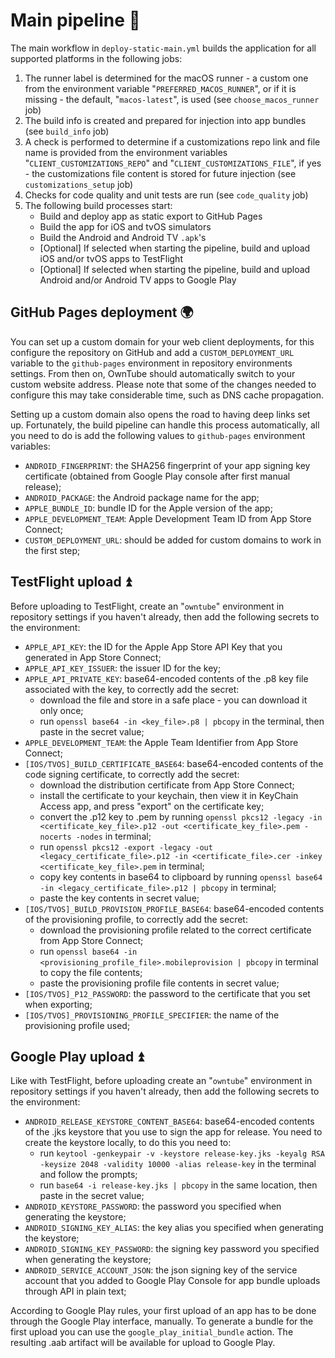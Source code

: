 # Main pipeline 👷

The main workflow in `deploy-static-main.yml` builds the application for all supported platforms in the following jobs:

1. The runner label is determined for the macOS runner - a custom one from the environment variable "`PREFERRED_MACOS_RUNNER`", or if it is missing - the default, "`macos-latest`", is used (see `choose_macos_runner` job)
2. The build info is created and prepared for injection into app bundles (see `build_info` job)
3. A check is performed to determine if a customizations repo link and file name is provided from the environment variables "`CLIENT_CUSTOMIZATIONS_REPO`" and "`CLIENT_CUSTOMIZATIONS_FILE`", if yes - the customizations file content is stored for future injection (see `customizations_setup` job)
4. Checks for code quality and unit tests are run (see `code_quality` job)
5. The following build processes start:
   - Build and deploy app as static export to GitHub Pages
   - Build the app for iOS and tvOS simulators
   - Build the Android and Android TV `.apk`'s
   - \[Optional] If selected when starting the pipeline, build and upload iOS and/or tvOS apps to TestFlight
   - \[Optional] If selected when starting the pipeline, build and upload Android and/or Android TV apps to Google Play

## GitHub Pages deployment 🌍

You can set up a custom domain for your web client deployments, for this configure the repository on GitHub and add a `CUSTOM_DEPLOYMENT_URL` variable to the
`github-pages` environment in repository environments settings. From then on, OwnTube should automatically switch to your
custom website address. Please note that some of the changes needed to configure this may take considerable time, such as DNS cache propagation.

Setting up a custom domain also opens the road to having deep links set up. Fortunately, the build pipeline can handle this
process automatically, all you need to do is add the following values to `github-pages` environment variables:

- `ANDROID_FINGERPRINT`: the SHA256 fingerprint of your app signing key certificate (obtained from Google Play console after first manual release);
- `ANDROID_PACKAGE`: the Android package name for the app;
- `APPLE_BUNDLE_ID`: bundle ID for the Apple version of the app;
- `APPLE_DEVELOPMENT_TEAM`: Apple Development Team ID from App Store Connect;
- `CUSTOM_DEPLOYMENT_URL`: should be added for custom domains to work in the first step;

## TestFlight upload ⏫

Before uploading to TestFlight, create an "`owntube`" environment in repository settings if you haven't already, then add the following secrets to the environment:

- `APPLE_API_KEY`: the ID for the Apple App Store API Key that you generated in App Store Connect;
- `APPLE_API_KEY_ISSUER`: the issuer ID for the key;
- `APPLE_API_PRIVATE_KEY`: base64-encoded contents of the .p8 key file associated with the key, to correctly add the secret:
  - download the file and store in a safe place - you can download it only once;
  - run `openssl base64 -in <key_file>.p8 | pbcopy` in the terminal, then paste in the secret value;
- `APPLE_DEVELOPMENT_TEAM`: the Apple Team Identifier from App Store Connect;
- `[IOS/TVOS]_BUILD_CERTIFICATE_BASE64`: base64-encoded contents of the code signing certificate, to correctly add the secret:
  - download the distribution certificate from App Store Connect;
  - install the certificate to your keychain, then view it in KeyChain Access app, and press "export" on the certificate key;
  - convert the .p12 key to .pem by running `openssl pkcs12 -legacy -in <certificate_key_file>.p12 -out <certificate_key_file>.pem -nocerts -nodes` in terminal;
  - run `openssl pkcs12 -export -legacy -out <legacy_certificate_file>.p12 -in <certificate_file>.cer -inkey <certificate_key_file>.pem` in terminal;
  - copy key contents in base64 to clipboard by running `openssl base64 -in <legacy_certificate_file>.p12 | pbcopy` in terminal;
  - paste the key contents in secret value;
- `[IOS/TVOS]_BUILD_PROVISION_PROFILE_BASE64`: base64-encoded contents of the provisioning profile, to correctly add the secret:
  - download the provisioning profile related to the correct certificate from App Store Connect;
  - run `openssl base64 -in <provisioning_profile_file>.mobileprovision | pbcopy` in terminal to copy the file contents;
  - paste the provisioning profile file contents in secret value;
- `[IOS/TVOS]_P12_PASSWORD`: the password to the certificate that you set when exporting;
- `[IOS/TVOS]_PROVISIONING_PROFILE_SPECIFIER`: the name of the provisioning profile used;

## Google Play upload ⏫

Like with TestFlight, before uploading create an "`owntube`" environment in repository settings if you haven't already, then add the following secrets to the environment:

- `ANDROID_RELEASE_KEYSTORE_CONTENT_BASE64`: base64-encoded contents of the .jks keystore that you use to sign the app for release. You need to create the keystore locally,
  to do this you need to:
  - run `keytool -genkeypair -v -keystore release-key.jks -keyalg RSA -keysize 2048 -validity 10000 -alias release-key` in the terminal and follow the prompts;
  - run `base64 -i release-key.jks | pbcopy` in the same location, then paste in the secret value;
- `ANDROID_KEYSTORE_PASSWORD`: the password you specified when generating the keystore;
- `ANDROID_SIGNING_KEY_ALIAS`: the key alias you specified when generating the keystore;
- `ANDROID_SIGNING_KEY_PASSWORD`: the signing key password you specified when generating the keystore;
- `ANDROID_SERVICE_ACCOUNT_JSON`: the json signing key of the service account that you added to Google Play Console for app bundle uploads through API in plain text;

According to Google Play rules, your first upload of an app has to be done through the Google Play interface, manually.
To generate a bundle for the first upload you can use the `google_play_initial_bundle` action. The resulting .aab artifact will be available for upload to Google Play.
